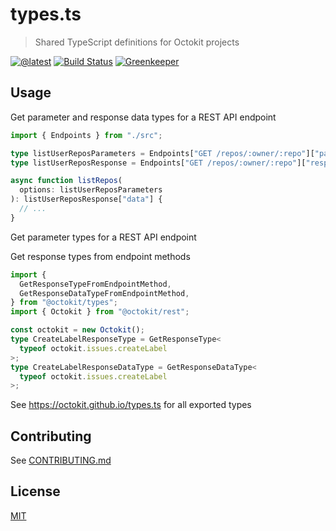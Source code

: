 # types.ts

> Shared TypeScript definitions for Octokit projects

[![@latest](https://img.shields.io/npm/v/@octokit/types.svg)](https://www.npmjs.com/package/@octokit/types)
[![Build Status](https://github.com/octokit/types.ts/workflows/Test/badge.svg)](https://github.com/octokit/types.ts/actions?workflow=Test)
[![Greenkeeper](https://badges.greenkeeper.io/octokit/types.ts.svg)](https://greenkeeper.io/)

## Usage

Get parameter and response data types for a REST API endpoint

```ts
import { Endpoints } from "./src";

type listUserReposParameters = Endpoints["GET /repos/:owner/:repo"]["parameters"];
type listUserReposResponse = Endpoints["GET /repos/:owner/:repo"]["response"];

async function listRepos(
  options: listUserReposParameters
): listUserReposResponse["data"] {
  // ...
}
```

Get parameter types for a REST API endpoint

Get response types from endpoint methods

```ts
import {
  GetResponseTypeFromEndpointMethod,
  GetResponseDataTypeFromEndpointMethod,
} from "@octokit/types";
import { Octokit } from "@octokit/rest";

const octokit = new Octokit();
type CreateLabelResponseType = GetResponseType<
  typeof octokit.issues.createLabel
>;
type CreateLabelResponseDataType = GetResponseDataType<
  typeof octokit.issues.createLabel
>;
```

See https://octokit.github.io/types.ts for all exported types

## Contributing

See [CONTRIBUTING.md](CONTRIBUTING.md)

## License

[MIT](LICENSE)
